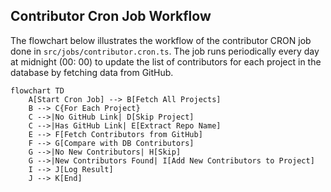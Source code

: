 ## Contributor Cron Job Workflow

The flowchart below illustrates the workflow of the contributor CRON job done in `src/jobs/contributor.cron.ts`. The job runs periodically every day at midnight (00: 00) to update the list of contributors for each project in the database by fetching data from GitHub.

```mermaid
flowchart TD
    A[Start Cron Job] --> B[Fetch All Projects]
    B --> C{For Each Project}
    C -->|No GitHub Link| D[Skip Project]
    C -->|Has GitHub Link| E[Extract Repo Name]
    E --> F[Fetch Contributors from GitHub]
    F --> G[Compare with DB Contributors]
    G -->|No New Contributors| H[Skip]
    G -->|New Contributors Found| I[Add New Contributors to Project]
    I --> J[Log Result]
    J --> K[End]
```
